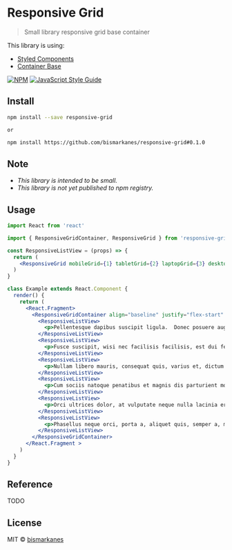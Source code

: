 # Responsive Grid

> Small library responsive grid base container

This library is using:
  * [Styled Components](https://styled-components.com/)
  * [Container Base](https://github.com/bismarkanes/container-base)

[![NPM](https://img.shields.io/npm/v/responsive-grid.svg)](https://www.npmjs.com/package/responsive-grid) [![JavaScript Style Guide](https://img.shields.io/badge/code_style-standard-brightgreen.svg)](https://standardjs.com)

## Install

```bash
npm install --save responsive-grid

or

npm install https://github.com/bismarkanes/responsive-grid#0.1.0
```

## Note
* *This library is intended to be small.*
* *This library is not yet published to npm registry.*

## Usage

```jsx
import React from 'react'

import { ResponsiveGridContainer, ResponsiveGrid } from 'responsive-grid'

const ResponsiveListView = (props) => {
  return (
    <ResponsiveGrid mobileGrid={1} tabletGrid={2} laptopGrid={3} desktopGrid={4} {...props} />
  )
}

class Example extends React.Component {
  render() {
    return (
      <React.Fragment>
        <ResponsiveGridContainer align="baseline" justify="flex-start" >
          <ResponsiveListView>
            <p>Pellentesque dapibus suscipit ligula.  Donec posuere augue in quam.  Etiam vel tortor sodales tellus ultricies commodo.</p>
          </ResponsiveListView>
          <ResponsiveListView>
            <p>Fusce suscipit, wisi nec facilisis facilisis, est dui fermentum leo, quis tempor ligula erat quis odio.  Nunc porta vulputate tellus.</p>
          </ResponsiveListView>
          <ResponsiveListView>
            <p>Nullam libero mauris, consequat quis, varius et, dictum id, arcu.  Mauris mollis tincidunt felis.</p>
          </ResponsiveListView>
          <ResponsiveListView>
            <p>Cum sociis natoque penatibus et magnis dis parturient montes, nascetur ridiculus mus.Nam vestibulum accumsan nisl.</p>
          </ResponsiveListView>
          <ResponsiveListView>
            <p>Orci ultrices dolor, at vulputate neque nulla lacinia eros.  Sed id ligula quis est convallis tempor.  Curabitur lacinia pulvinar nibh.</p>
          </ResponsiveListView>
          <ResponsiveListView>
            <p>Phasellus neque orci, porta a, aliquet quis, semper a, massa.  Phasellus purus. Nam euismod tellus id erat.</p>
          </ResponsiveListView>
        </ResponsiveGridContainer>
      </React.Fragment >
    )
  }
}
```

## Reference
TODO

## License

MIT © [bismarkanes](https://github.com/bismarkanes)
